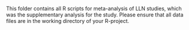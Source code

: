 This folder contains all R scripts for meta-analysis of LLN studies, which was the supplementary analysis for the study. Please ensure that all data files are in the working directory of your R-project.
